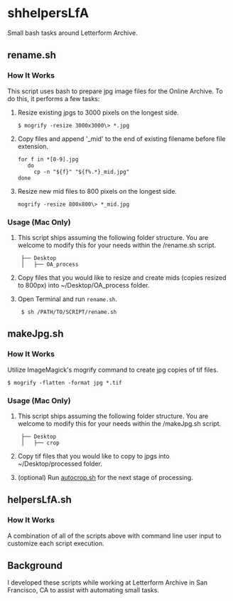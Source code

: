 # shhelpersLfA
 Small bash tasks around Letterform Archive.

## rename.sh

### How It Works
This script uses bash to prepare jpg image files for the Online Archive. To do this, it performs a few tasks: 

1. Resize existing jpgs to 3000 pixels on the longest side. 

       $ mogrify -resize 3000x3000\> *.jpg  
   
2. Copy files and append '_mid' to the end of existing filename before file extension.  

       for f in *[0-9].jpg  
          do 
            cp -n "${f}" "${f%.*}_mid.jpg"
       done

3. Resize new mid files to 800 pixels on the longest side. 

       mogrify -resize 800x800\> *_mid.jpg

### Usage (Mac Only)

1. This script ships assuming the following folder structure. You are welcome to modify this for your needs within the /rename.sh script.

        ├── Desktop
        │   ├── OA_process

2. Copy files that you would like to resize and create mids (copies resized to 800px) into ~/Desktop/OA_process folder. 

3. Open Terminal and run `rename.sh`. 
      
        $ sh /PATH/TO/SCRIPT/rename.sh 
        
## makeJpg.sh

### How It Works 

Utilize ImageMagick's mogrify command to create jpg copies of tif files. 

    $ mogrify -flatten -format jpg *.tif

### Usage (Mac Only)
1. This script ships assuming the following folder structure. You are welcome to modify this for your needs within the /makeJpg.sh script. 

        ├── Desktop
        │   ├── crop

2. Copy tif files that you would like to copy to jpgs into ~/Desktop/processed folder. 

3. (optional) Run [autocrop.sh](https://github.com/elliswmartin/autocropLfA/blob/85c9591d4c998e8d62e71494234da52d38808b6a/autocrop.sh) for the next stage of processing.  

## helpersLfA.sh

### How It Works
A combination of all of the scripts above with command line user input to customize each script execution. 

## Background 
I developed these scripts while working at Letterform Archive in San Francisco, CA to assist with automating small tasks. 
